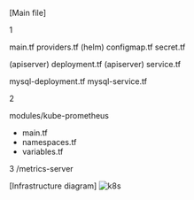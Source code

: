 [Main file]


1

main.tf
providers.tf (helm)
configmap.tf
secret.tf


(apiserver) deployment.tf
(apiserver) service.tf


mysql-deployment.tf
mysql-service.tf

2

modules/kube-prometheus
- main.tf
- namespaces.tf
- variables.tf
  
3
/metrics-server

[Infrastructure diagram]
![k8s](https://github.com/user-attachments/assets/3b39acf1-8af0-4adb-839f-62ee322c1e48)
